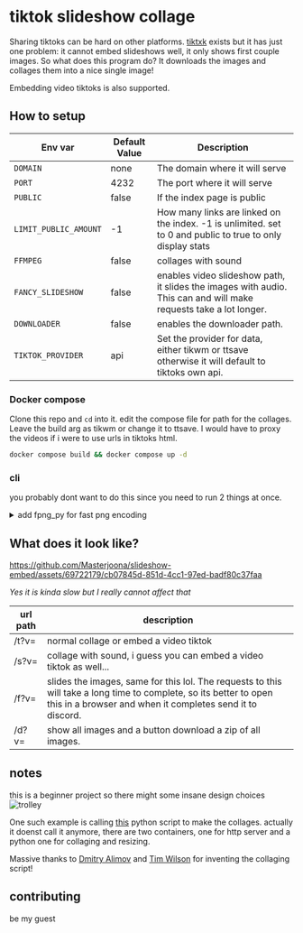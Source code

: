 # tiktok slideshow collage

Sharing tiktoks can be hard on other platforms. [tiktxk](https://github.com/Britmoji/tiktxk) exists but it has just one problem: it cannot embed slideshows well, it only shows first couple images. So what does this program do? It downloads the images and collages them into a nice single image!

Embedding video tiktoks is also supported.


## How to setup

| Env var | Default Value | Description                                   |
|---------------------|---------------|-----------------------------------------------|
| `DOMAIN`            | none          | The domain where it will serve  |
| `PORT`              | 4232          | The port where it will serve  |
| `PUBLIC`            | false         | If the index page is public  |
| `LIMIT_PUBLIC_AMOUNT` | -1           | How many links are linked on the index. -1 is unlimited. set to 0 and public to true to only display stats |
| `FFMPEG`            | false         | collages with sound  |
| `FANCY_SLIDESHOW`   | false         | enables video slideshow path, it slides the images with audio. This can and will make requests take a lot longer. |
| `DOWNLOADER` | false | enables the downloader path. |
| `TIKTOK_PROVIDER` | api | Set the provider for data, either tikwm or ttsave otherwise it will default to tiktoks own api. |

### Docker compose
Clone this repo and `cd` into it. edit the compose file for path for the collages. Leave the build arg as tikwm or change it to ttsave. I would have to proxy the videos if i were to use urls in tiktoks html. 


```bash
docker compose build && docker compose up -d
```

### cli
you probably dont want to do this since you need to run 2 things at once.

<details>
<summary> add fpng_py for fast png encoding</summary>
Add this to the dockerfile

```Dockerfile
RUN git clone --recurse-submodules https://github.com/K0lb3/fpng_py
# for arm64 we disable some build args. what does these flags do? i dont know
RUN sed -i 's/"-msse4.1"/#&/' fpng_py/setup.py
RUN sed -i 's/"-mpclmul"/#&/' fpng_py/setup.py
WORKDIR /app/fpng_py
RUN pip install . --break-system-packages

```

or you can build it yourself
```bash
git clone --recurse-submodules https://github.com/K0lb3/fpng_py
cd fpng_py
pip install . 
```
and copy the compiled files to the container
```Dockerfile
COPY ./fpng_py/build/lib.path/fpng_py /app/fpng_py
```

</details>



## What does it look like?


https://github.com/Masterjoona/slideshow-embed/assets/69722179/cb07845d-851d-4cc1-97ed-badf80c37faa

*Yes it is kinda slow but I really cannot affect that*


| url path | description                            |
|----------|----------------------------------------|
| /t?v=    | normal collage or embed a video tiktok | 
| /s?v=    | collage with sound, i guess you can embed a video tiktok as well...                     |
| /f?v=    | slides the images, same for this lol. The requests to this will take a long time to complete, so its better to open this in a browser and when it completes send it to discord.                     |
| /d?v=    | show all images and a button download a zip of all images.                     |

## notes
this is a beginner project so there might some insane design choices ![trolley](https://cdn.discordapp.com/emojis/1068825486265942056.webp?size=48&name=trolley&quality=lossless) 


One such example is calling [this](https://github.com/twilsonco/PyPhotoCollage) python script to make the collages. actually it doenst call it anymore, there are two containers, one for http server and a python one for collaging and resizing.

Massive thanks to [Dmitry Alimov](https://github.com/delimitry) and [Tim Wilson](https://github.com/twilsonco) for inventing the collaging script!

## contributing

be my guest

